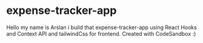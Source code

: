 # expense-tracker-app
Hello my name is Arslan i build that expense-tracker-app using React Hooks and Context API and tailwindCss for frontend.
Created with CodeSandbox :)

